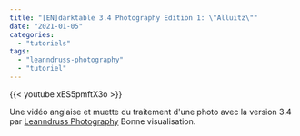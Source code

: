 ```yaml
---
title: "[EN]darktable 3.4 Photography Edition 1: \"Alluitz\""
date: "2021-01-05"
categories: 
  - "tutoriels"
tags: 
  - "leanndruss-photography"
  - "tutoriel"
---
```


{{< youtube xES5pmftX3o >}}

Une vidéo anglaise et muette du traitement d'une photo avec la version 3.4 par [Leanndruss Photography](https://www.youtube.com/channel/UCjQYrYEwWGqxvofPye16tTQ) Bonne visualisation.
